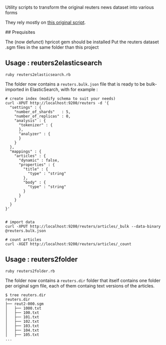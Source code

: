 Utility scripts to transform the original reuters news dataset into various forms

They rely mostly on [this original script](http://earlh.com/blog/2011/06/18/prepping-the-reuters-21578-classification-sample-dataset/).

## Prequisites

The (now defunct) hpricot gem should be installed
Put the reuters dataset .sgm files in the same folder than this project

## Usage : reuters2elasticsearch

```
ruby reuters2elasticsearch.rb
```

The folder now contains a `reuters.bulk.json` file that is ready to be bulk-imported in ElasticSearch, with for example : 

```
# create index (modify schema to suit your needs)
curl -XPUT http://localhost:9200/reuters -d '{
  "settings" : {
    "number_of_shards"   : 5,
    "number_of_replicas" : 0,
    "analysis" : {
      "tokenizer" : {
      },
      "analyzer" : {
      }
    }
  },
  "mappings" : {
    "articles" : {
      "dynamic" : false,
      "properties" : {          
        "title" : {
          "type" : "string"
        },          
        "body" : {
          "type" : "string"
        }
      }
    }
  }
}'


# import data
curl -XPUT http://localhost:9200/reuters/articles/_bulk --data-binary @reuters.bulk.json

# count articles
curl -XGET http://localhost:9200/reuters/articles/_count
```

## Usage : reuters2folder

```
ruby reuters2folder.rb
```

The folder now contains a `reuters.dir` folder that itself contains one folder per original sgm file, each of them containg text versions of the articles.

```
$ tree reuters.dir
reuters.dir
├── reut2-000.sgm
│   ├── 1000.txt
│   ├── 100.txt
│   ├── 101.txt
│   ├── 102.txt
│   ├── 103.txt
│   ├── 104.txt
│   ├── 105.txt
...
```
